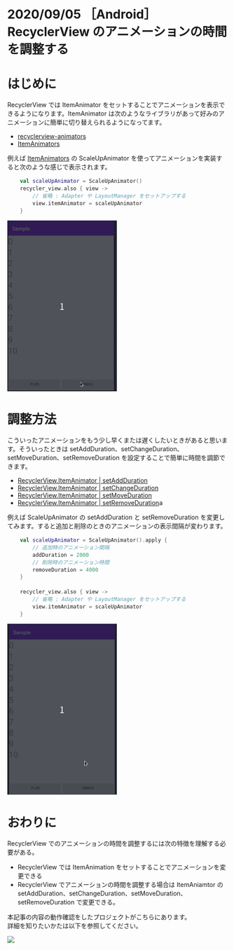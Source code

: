 # 2020/09/05 ［Android］RecyclerView のアニメーションの時間を調整する

# はじめに

RecyclerView では ItemAnimator をセットすることでアニメーションを表示できるようになります。ItemAnimator は次のようなライブラリがあって好みのアニメーションに簡単に切り替えられるようになってます。

* [recyclerview-animators](https://github.com/wasabeef/recyclerview-animators)
* [ItemAnimators](https://github.com/mikepenz/ItemAnimators)

例えば [ItemAnimators](https://github.com/mikepenz/ItemAnimators) の ScaleUpAnimator を使ってアニメーションを実装すると次のような感じで表示されます。

```kotlin
    val scaleUpAnimator = ScaleUpAnimator()
    recycler_view.also { view ->
        // 省略 : Adapter や LayoutManager をセットアップする
        view.itemAnimator = scaleUpAnimator
    }
```

<img src="KQx3ekXyR-speed.gif" width=250/>

# 調整方法

こういったアニメーションをもう少し早くまたは遅くしたいときがあると思います。そういったときは setAddDuration、setChangeDuration、setMoveDuration、setRemoveDuration を設定することで簡単に時間を調節できます。

- [RecyclerView.ItemAnimator | setAddDuration](https://developer.android.com/reference/androidx/recyclerview/widget/RecyclerView.ItemAnimator#setAddDuration(long))
- [RecyclerView.ItemAnimator | setChangeDuration](https://developer.android.com/reference/androidx/recyclerview/widget/RecyclerView.ItemAnimator#setChangeDuration(long))
- [RecyclerView.ItemAnimator | setMoveDuration](https://developer.android.com/reference/androidx/recyclerview/widget/RecyclerView.ItemAnimator#setMoveDuration(long))
- [RecyclerView.ItemAnimator | setRemoveDuration](https://developer.android.com/reference/androidx/recyclerview/widget/RecyclerView.ItemAnimator#setRemoveDuration(long))a

例えば ScaleUpAnimator の setAddDuration と setRemoveDuration を変更してみます。すると追加と削除のときのアニメーションの表示間隔が変わります。

```kotlin
    val scaleUpAnimator = ScaleUpAnimator().apply {
        // 追加時のアニメーション間隔
        addDuration = 2000 
        // 削除時のアニメーション時間
        removeDuration = 4000
    }
    
    recycler_view.also { view ->
        // 省略 : Adapter や LayoutManager をセットアップする
        view.itemAnimator = scaleUpAnimator
    }
```


<img src="znFJgz37O-speed.gif" width=250/>

# おわりに

RecyclerView でのアニメーションの時間を調整するには次の特徴を理解する必要がある。

- RecyclerView では ItemAnimation をセットすることでアニメーションを変更できる
- RecyclerView でアニメーションの時間を調整する場合は ItemAniamtor の setAddDuration、setChangeDuration、setMoveDuration、setRemoveDuration で変更できる。

本記事の内容の動作確認をしたプロジェクトがこちらにあります。  
詳細を知りたいかたは以下を参照してください。


<a href="https://github.com/kaleidot725-android/item_animator"><img src="https://github-link-card.s3.ap-northeast-1.amazonaws.com/kaleidot725-android/item_animator.png" width="460px"></a>